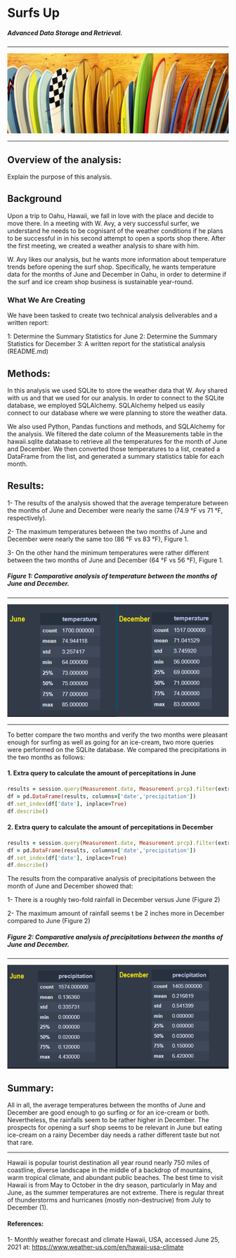 # Surfs Up
##### Advanced Data Storage and Retrieval.
--------------------------
![Surfing-boards.png](https://github.com/BHashemi2021/surfs_up/blob/main/Resources/Surfing-boards.png/?style=centerme)

--------------------------
 

## Overview of the analysis: 
Explain the purpose of this analysis.

## Background
Upon a trip to Oahu, Hawaii, we fall in love with the place and decide to move there. In a meeting with W. Avy, a very successful surfer, we understand he needs to be cognisant of the weather conditions if he plans to be successful in in his second attempt to open a sports shop there. After the first meeting, we created a weather analysis to share with him.

W. Avy likes our analysis, but he wants more information about temperature trends before opening the surf shop. Specifically, he wants temperature data for the months of June and December in Oahu, in order to determine if the surf and ice cream shop business is sustainable year-round.

### What We Are Creating
We have been tasked to create two technical analysis deliverables and a written report:

 1: Determine the Summary Statistics for June
 2: Determine the Summary Statistics for December
 3: A written report for the statistical analysis (README.md)


## Methods: 
In this analysis we used SQLite to store the weather data that W. Avy shared with us and that we used for our analysis. In order to connect to the SQLite database, we employed SQLAlchemy. SQLAlchemy helped us easily connect to our database where we were planning to store the weather data.

We also used Python, Pandas functions and methods, and SQLAlchemy for the analysis. We filtered the date column of the Measurements table in the hawaii.sqlite database to retrieve all the temperatures for the month of June and December. We then converted those temperatures to a list, created a DataFrame from the list, and generated a summary statistics table for each month.


## Results:
 1- The results of the analysis showed that the average temperature between the months of June and December were nearly the same (74.9 °F vs 71 °F, respectively). 
 
 2- The maximum temperatures between the two months of June and December were nearly the same too (86 °F vs 83 °F), Figure 1.

 3- On the other hand the minimum temperatures were rather different between the two months of June and December (64 °F vs 56 °F), Figure 1.
 
 
 
##### Figure 1: Comparative analysis of temperature between the months of June and December.

-------------------
![3-comparative-temp.png](https://github.com/BHashemi2021/surfs_up/blob/main/Resources/3-comparative-temp.png)

-------------------

To better compare the two months and verify the two months were pleasant enough for surfing as well as going for an ice-cream, two more queries were performed on the SQLite database. We compared the precipitations in the two months as follows:

#### 1. Extra query to calculate the amount of percepitations in June

```ruby
results = session.query(Measurement.date, Measurement.prcp).filter(extract('month', Measurement.date) == 6).all()
df = pd.DataFrame(results, columns=['date','precipitation'])
df.set_index(df['date'], inplace=True)
df.describe()
``` 

#### 2. Extra query to calculate the amount of percepitations in December

```ruby
results = session.query(Measurement.date, Measurement.prcp).filter(extract('month', Measurement.date) == 12).all()
df = pd.DataFrame(results, columns=['date','precipitation'])
df.set_index(df['date'], inplace=True)
df.describe()
```

The results from the comparative analysis of precipitations between the month of June and December showed that:
 
 1-  There is a roughly two-fold rainfall in December versus June  (Figure 2)
 
 2- The maximum amount of rainfall seems t be 2 inches more in December compared to June (Figure 2)


##### Figure 2: Comparative analysis of precipitations between the months of June and December.

-----------------------
![3-comparative-percip.png](https://github.com/BHashemi2021/surfs_up/blob/main/Resources/3-comparative-percip.png)


## Summary: 

All in all, the average temperatures between the months of June and December are good enough to go surfing or for an ice-cream or both. Nevertheless, the rainfalls seem to be rather higher in December. The prospects for opening a surf shop seems to be relevant in June but eating ice-cream on a rainy December day needs a rather different taste but not that rare.




----------------------------------------------------------------------------------
Hawaii is popular tourist destination all year round nearly 750 miles of coastline, diverse landscape in the middle of a backdrop of mountains, warm tropical climate, and abundant public beaches. The best time to visit Hawaii is from May to October in the dry season, particularly in May and June, as the summer temperatures are not extreme. There is regular threat of thunderstorms and hurricanes (mostly non-destrucive) from July to December (1).


#### References:
1- Monthly weather forecast and climate Hawaii, USA, accessed June 25, 2021 at: https://www.weather-us.com/en/hawaii-usa-climate
